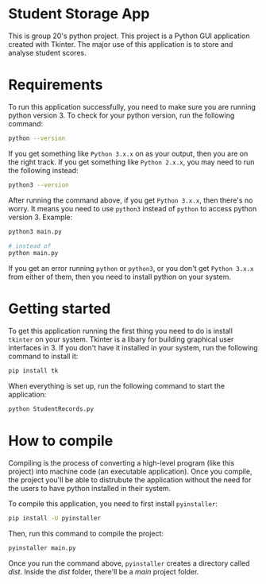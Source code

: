 # Student Storage App

This is group 20's python project. This project is a Python GUI application created with Tkinter. The major use of this application is to store and analyse student scores.

# Requirements

To run this application successfully, you need to make sure you are running python version 3. To check for your python version, run the following command:
```bash
python --version
```

If you get something like `Python 3.x.x` on as your output, then you are on the right track. If you get something like `Python 2.x.x`, you may need to run the following instead:
```bash
python3 --version
```

After running the command above, if you get `Python 3.x.x`, then there's no worry. It means you need to use `python3` instead of `python` to access python version 3. Example:
```bash
python3 main.py

# instead of 
python main.py
```

If you get an error running `python` or `python3`, or you don't get `Python 3.x.x` from either of them, then you need to install python on your system.

# Getting started

To get this application running the first thing you need to do is install `tkinter` on your system. Tkinter is a libary for building graphical user interfaces in 3. If you don't have it installed in your system, run the following command to install it:
```bash
pip install tk
```

When everything is set up, run the following command to start the application:
```bash
python StudentRecords.py
```

# How to compile

Compiling is the process of converting a high-level program (like this project) into machine code (an executable application). Once you compile, the project you'll be able to distrubute the application without the need for the users to have python installed in their system.

To compile this application, you need to first install `pyinstaller`:
```bash
pip install -U pyinstaller
```

Then, run this command to compile the project:
```bash
pyinstaller main.py
```

Once you run the command above, `pyinstaller` creates a directory called *dist*. Inside the *dist* folder, there'll be a *main* project folder.